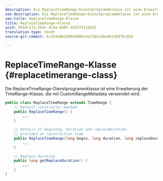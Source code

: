```yaml
---
description: Die ReplaceTimeRange-Dienstprogrammklasse ist eine Erweiterung der TimeRange-Klasse, die mit CustomRangeMetadata verwendet wird.
seo-description: Die ReplaceTimeRange-Dienstprogrammklasse ist eine Erweiterung der TimeRange-Klasse, die mit CustomRangeMetadata verwendet wird.
seo-title: ReplaceTimeRange-Klasse
title: ReplaceTimeRange-Klasse
uuid: d554c17a-2bdc-4c4a-bb8f-2d357511bb32
translation-type: tm+mt
source-git-commit: bc35da8b258056809ceaf18e33bed631047bc81b

---
```



# ReplaceTimeRange-Klasse {#replacetimerange-class}

Die ReplaceTimeRange-Dienstprogrammklasse ist eine Erweiterung der TimeRange-Klasse, die mit CustomRangeMetadata verwendet wird.

```java
public class ReplaceTimeRange extends TimeRange {
    // Default constructor method
    public ReplaceTimeRange() { 
        ... 
    }

    // Details of begining, duration and replaceDuration 
    // provided at construction time 
    public ReplaceTimeRange(long begin, long duration, long replaceDuration) { 
        ... 
    }

    // Replace duration
    public long getReplaceDuration() { 
        ... 
    }
}
```
